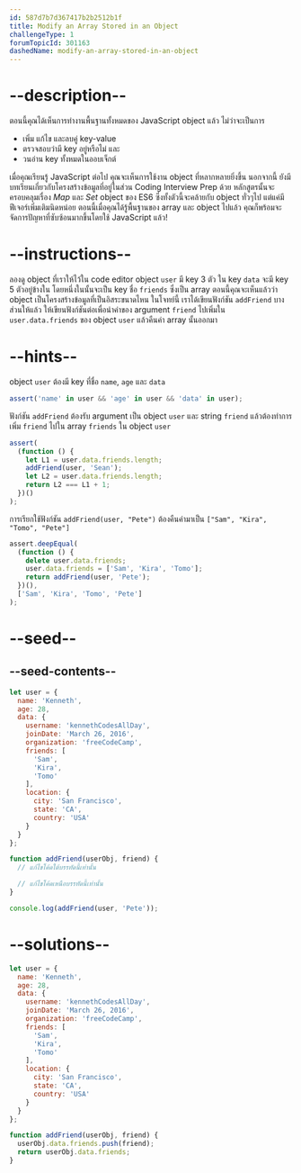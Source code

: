 ```yaml
---
id: 587d7b7d367417b2b2512b1f
title: Modify an Array Stored in an Object
challengeType: 1
forumTopicId: 301163
dashedName: modify-an-array-stored-in-an-object
---
```


# --description--

ตอนนี้คุณได้เห็นการทำงานพื้นฐานทั้งหมดของ JavaScript object แล้ว 
ไม่ว่าจะเป็นการ

- เพิ่ม แก้ไข และลบคู่ key-value 
- ตรวจสอบว่ามี key อยู่หรือไม่ และ
- วนอ่าน key ทั้งหมดในออบเจ็กต์ 

เมื่อคุณเรียนรู้ JavaScript ต่อไป คุณจะเห็นการใช้งาน object ที่หลากหลายยิ่งขึ้น นอกจากนี้ ยังมีบทเรียนเกี่ยวกับโครงสร้างข้อมูลที่อยู่ในส่วน Coding Interview Prep ด้วย หลักสูตรนั้นจะครอบคลุมเรื่อง <dfn>Map</dfn> และ <dfn>Set</dfn> object ของ ES6 ซึ่งทั้งตัวนี้จะคล้ายกับ object ทั่วๆไป แต่แค่มีฟีเจอร์เพิ่มเติมนิดหน่อย 
ตอนนี้เมื่อคุณได้รู้พื้นฐานของ array และ object ไปแล้ว คุณก็พร้อมจะจัดการปัญหาที่ซับซ้อนมากขึ้นโดยใช้ JavaScript แล้ว!

# --instructions--

ลองดู object ที่เราให้ไว้ใน code editor 
object `user` มี key 3 ตัว ใน key `data` จะมี key 5 ตัวอยู่ข้างใน โดยหนึ่งในนั้นจะเป็น key ชื่อ `friends` ซึ่งเป็น array 
ตอนนี้คุณจะเห็นแล้วว่า object เป็นโครงสร้างข้อมูลที่เป็นอิสระขนาดไหน 
ในโจทย์นี้ เราได้เขียนฟังก์ชัน `addFriend` บางส่วนให้แล้ว ให้เขียนฟังก์ชันต่อเพื่อนำค่าของ argument `friend` ไปเพิ่มใน `user.data.friends` ของ object `user` แล้วคืนค่า array นั้นออกมา

# --hints--

object `user` ต้องมี key ที่ชื่อ `name`, `age` และ `data`

```js
assert('name' in user && 'age' in user && 'data' in user);
```

ฟังก์ชัน `addFriend` ต้องรับ argument เป็น object `user` และ string `friend` แล้วต้องทำการเพิ่ม `friend` ไปใน array `friends` ใน object `user` 

```js
assert(
  (function () {
    let L1 = user.data.friends.length;
    addFriend(user, 'Sean');
    let L2 = user.data.friends.length;
    return L2 === L1 + 1;
  })()
);
```

การเรียกใช้ฟังก์ชัน `addFriend(user, "Pete")` ต้องคืนค่ามาเป็น `["Sam", "Kira", "Tomo", "Pete"]`

```js
assert.deepEqual(
  (function () {
    delete user.data.friends;
    user.data.friends = ['Sam', 'Kira', 'Tomo'];
    return addFriend(user, 'Pete');
  })(),
  ['Sam', 'Kira', 'Tomo', 'Pete']
);
```

# --seed--

## --seed-contents--

```js
let user = {
  name: 'Kenneth',
  age: 28,
  data: {
    username: 'kennethCodesAllDay',
    joinDate: 'March 26, 2016',
    organization: 'freeCodeCamp',
    friends: [
      'Sam',
      'Kira',
      'Tomo'
    ],
    location: {
      city: 'San Francisco',
      state: 'CA',
      country: 'USA'
    }
  }
};

function addFriend(userObj, friend) {
  // แก้ไขโค้ดใต้บรรทัดนี้เท่านั้น

  // แก้ไขโค้ดเหนือบรรทัดนี้เท่านั้น
}

console.log(addFriend(user, 'Pete'));
```

# --solutions--

```js
let user = {
  name: 'Kenneth',
  age: 28,
  data: {
    username: 'kennethCodesAllDay',
    joinDate: 'March 26, 2016',
    organization: 'freeCodeCamp',
    friends: [
      'Sam',
      'Kira',
      'Tomo'
    ],
    location: {
      city: 'San Francisco',
      state: 'CA',
      country: 'USA'
    }
  }
};

function addFriend(userObj, friend) {
  userObj.data.friends.push(friend);
  return userObj.data.friends;
}
```
